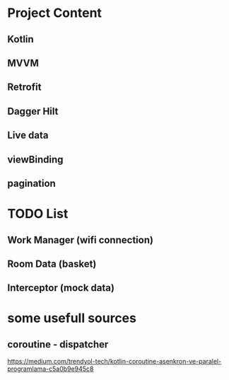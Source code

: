 # Project Content
## Kotlin
## MVVM
## Retrofit
## Dagger Hilt
## Live data
## viewBinding
## pagination


# TODO List
## Work Manager (wifi connection)
## Room Data (basket)
## Interceptor (mock data)


# some usefull sources
## coroutine - dispatcher
https://medium.com/trendyol-tech/kotlin-coroutine-asenkron-ve-paralel-programlama-c5a0b9e945c8
